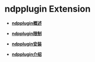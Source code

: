 # ndpplugin Extension

-   **[ndpplugin概述](ndpplugin概述.md)**  

-   **[ndpplugin限制](ndpplugin限制.md)**  

-   **[ndpplugin安装](ndpplugin安装.md)**  

-   **[ndpplugin介绍](ndpplugin介绍.md)**  